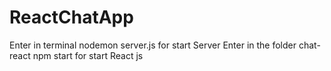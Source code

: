 # ReactChatApp
Enter in terminal nodemon server.js for start Server
Enter in the folder chat-react npm start for start React js
